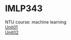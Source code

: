 # IMLP343
NTU course: machine learning\
[Unit01](https://github.com/v801031/IMLP343/blob/main/Unit01_Crash%20Course%20on%20Python.ipynb)\
[Unit02](https://github.com/v801031/IMLP343/tree/main/2)
